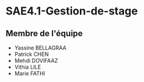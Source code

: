 # SAE4.1-Gestion-de-stage

## Membre de l'équipe 
- Yassine BELLAGRAA
- Patrick CHEN
- Mehdi DOVIFAAZ
- Vithia LILE
- Marie FATHI
